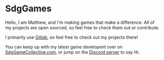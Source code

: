 # SdgGames

Hello, I am Matthew, and I'm making games that make a difference. All of my projects are open sourced, so feel free to check them out or contribute.

I primarily use [Gitlab](https://gitlab.com/sdggames), so feel free to check out my projects there!

You can keep up with my latest game developent over on [SdgGameCollective.com](http://sdggamecollective.com/), or jump on the [Discord server](https://discord.gg/ZZ3BP3abRg) to say Hi.
